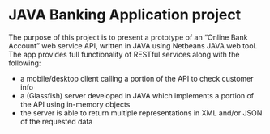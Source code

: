 # JAVA Banking Application project
The purpose of this project is to present a prototype of an “Online Bank Account” web service API, written in JAVA using Netbeans JAVA web tool. The app provides full functionality of RESTful services along with the following:
- a mobile/desktop client calling a portion of the API to check customer info
- a (Glassfish) server developed in JAVA which implements a portion of the API using in-memory objects
-  the server is able to return multiple representations in XML and/or JSON of the requested data

